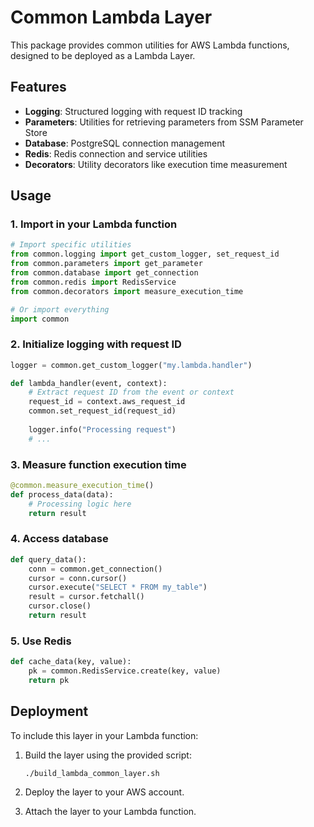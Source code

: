 # Common Lambda Layer

This package provides common utilities for AWS Lambda functions, designed to be deployed as a Lambda Layer.

## Features

- **Logging**: Structured logging with request ID tracking
- **Parameters**: Utilities for retrieving parameters from SSM Parameter Store
- **Database**: PostgreSQL connection management
- **Redis**: Redis connection and service utilities
- **Decorators**: Utility decorators like execution time measurement

## Usage

### 1. Import in your Lambda function

```python
# Import specific utilities
from common.logging import get_custom_logger, set_request_id
from common.parameters import get_parameter
from common.database import get_connection
from common.redis import RedisService
from common.decorators import measure_execution_time

# Or import everything
import common
```

### 2. Initialize logging with request ID

```python
logger = common.get_custom_logger("my.lambda.handler")

def lambda_handler(event, context):
    # Extract request ID from the event or context
    request_id = context.aws_request_id
    common.set_request_id(request_id)
    
    logger.info("Processing request")
    # ...
```

### 3. Measure function execution time

```python
@common.measure_execution_time()
def process_data(data):
    # Processing logic here
    return result
```

### 4. Access database

```python
def query_data():
    conn = common.get_connection()
    cursor = conn.cursor()
    cursor.execute("SELECT * FROM my_table")
    result = cursor.fetchall()
    cursor.close()
    return result
```

### 5. Use Redis

```python
def cache_data(key, value):
    pk = common.RedisService.create(key, value)
    return pk
```

## Deployment

To include this layer in your Lambda function:

1. Build the layer using the provided script:
   ```
   ./build_lambda_common_layer.sh
   ```

2. Deploy the layer to your AWS account.

3. Attach the layer to your Lambda function. 